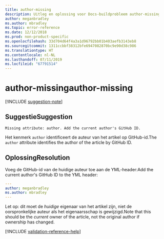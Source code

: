 ```yaml
---
title: author-missing
description: Uitleg en oplossing voor Docs-buildprobleem author-missing.
author: meganbradley
ms.author: mbradley
ms.topic: error-reference
ms.date: 12/12/2018
ms.prod: non-product-specific
ms.openlocfilehash: 33d704d64f4a3a1d96792bb01b403aefb3143eb8
ms.sourcegitcommit: 1311ccbbf38312bfe6947082870bc9e90d38c986
ms.translationtype: HT
ms.contentlocale: nl-NL
ms.lasthandoff: 07/11/2019
ms.locfileid: "67791514"
---
```

# <a name="author-missing"></a><span data-ttu-id="e1aad-103">author-missing</span><span class="sxs-lookup"><span data-stu-id="e1aad-103">author-missing</span></span>

[!INCLUDE [suggestion-note](includes/suggestion-note.md)]

## <a name="suggestion"></a><span data-ttu-id="e1aad-104">Suggestie</span><span class="sxs-lookup"><span data-stu-id="e1aad-104">Suggestion</span></span>

`Missing attribute: author. Add the current author's GitHub ID.`

<span data-ttu-id="e1aad-105">Het kenmerk `author` identificeert de auteur van het artikel op GitHub-id.</span><span class="sxs-lookup"><span data-stu-id="e1aad-105">The `author` attribute identifies the author of the article by GitHub ID.</span></span> 

## <a name="resolution"></a><span data-ttu-id="e1aad-106">Oplossing</span><span class="sxs-lookup"><span data-stu-id="e1aad-106">Resolution</span></span>

<span data-ttu-id="e1aad-107">Voeg de GitHub-id van de huidige auteur toe aan de YML-header:</span><span class="sxs-lookup"><span data-stu-id="e1aad-107">Add the current author's GitHub ID to the YML header:</span></span>

```yml
---
author: meganbradley
ms.author: mbradley
---
```

<span data-ttu-id="e1aad-108">Let op: dit moet de *huidige* eigenaar van het artikel zijn, niet de oorspronkelijke auteur als het eigenaarsschap is gewijzigd.</span><span class="sxs-lookup"><span data-stu-id="e1aad-108">Note that this should be the *current* owner of the article, not the original author if ownership has changed.</span></span>

<!--make sure to add this file to your includes folder and verify the path-->
[!INCLUDE [validation-reference-help](includes/validation-reference-help.md)]
